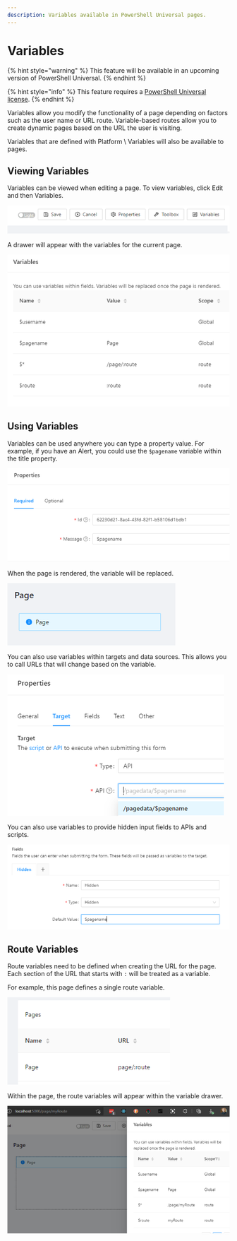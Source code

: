```yaml
---
description: Variables available in PowerShell Universal pages.
---
```


# Variables

{% hint style="warning" %}
This feature will be available in an upcoming version of PowerShell Universal.
{% endhint %}

{% hint style="info" %}
This feature requires a [PowerShell Universal license](../../licensing.md). 
{% endhint %}

Variables allow you modify the functionality of a page depending on factors such as the user name or URL route. Variable-based routes allow you to create dynamic pages based on the URL the user is visiting. 

Variables that are defined with Platform \ Variables will also be available to pages.

## Viewing Variables

Variables can be viewed when editing a page. To view variables, click Edit and then Variables. 

![](<../../.gitbook/assets/image (298).png>)

A drawer will appear with the variables for the current page. 

![](<../../.gitbook/assets/image (301).png>)

## Using Variables

Variables can be used anywhere you can type a property value. For example, if you have an Alert, you could use the `$pagename` variable within the title property. 

![](<../../.gitbook/assets/image (293).png>)

When the page is rendered, the variable will be replaced. 

![](<../../.gitbook/assets/image (299).png>)



You can also use variables within targets and data sources. This allows you to call URLs that will change based on the variable. 

![](<../../.gitbook/assets/image (297).png>)

You can also use variables to provide hidden input fields to APIs and scripts. 

 

![](<../../.gitbook/assets/image (296).png>)

## Route Variables

Route variables need to be defined when creating the URL for the page. Each section of the URL that starts with `:` will be treated as a variable. 

For example, this page defines a single route variable. 

![](<../../.gitbook/assets/image (294).png>)

Within the page, the route variables will appear within the variable drawer. 

![](<../../.gitbook/assets/image (300).png>)

